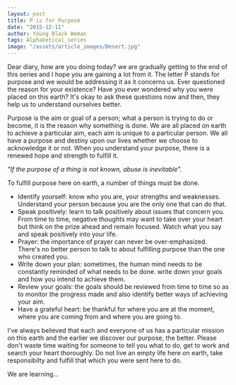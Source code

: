 ```yaml
---
layout: post
title: P is for Purpose
date: "2015-12-11"
author: Young Black Woman
tags: Alphabetical_series
image: "/assets/article_images/Desert.jpg"
---
```


Dear diary, how are you doing today? we are gradually getting to the end of this series and I hope you are gaining a lot from it. The letter P stands for purpose and we would be addressing it as it concerns us. Ever questioned the reason for your existence? Have you ever wondered why you were placed on this earth? It's okay to ask these questions now and then, they help us to understand ourselves better.

Purpose is the aim or goal of a person; what a person is trying to do or become, it is the reason why something is done. We are all placed on earth to achieve a particular aim, each aim is unique to a particular person. We all have a purpose and destiny upon our lives whether we choose to acknowledge it or not. When you understand your purpose, there is a renewed hope and strength to fulfill it.

*"If the purpose of a thing is not known, abuse is inevitable".*

To fulfill purpose here on earth, a number of things must be done.
* Identify yourself: know who you are, your strengths and weaknesses. Understand your person because you are the only one that can do that.
* Speak positively: learn to talk positively about issues that concern you. From time to time, negative thoughts may want to take over your heart but think on the prize ahead and remain focused. Watch what you say and speak positively into your life.
* Prayer: the importance of prayer can never be over-emphasized. There's no better person to talk to about fulfilling purpose than the one who created you.
* Write down your plan: sometimes, the human mind needs to be constantly reminded of what needs to be done. write down your goals and how you intend to achieve them.
* Review your goals: the goals should be reviewed from time to time so as to monitor the progress made and also identify better ways of achieving your aim.
* Have a grateful heart: be thankful for where you are at the moment, where you are coming from and where you are going to.

I've always believed that each and everyone of us has a particular mission on this earth and the earlier we discover our purpose, the better. Please don't waste time waiting for someone to tell you what to do, get to work and search your heart thoroughly. Do not live an empty life here on earth, take responsibilty and fulfill that which you were sent here to do.


We are learning...
